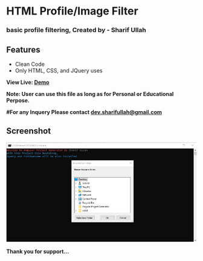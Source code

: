 <h1>HTML Profile/Image Filter</h1>

<h3>basic profile filtering, Created by - <strong>Sharif Ullah</strong></h3>

<h2>Features</h2>
<ul>
  <li>Clean Code</li>
  <li>Only HTML, CSS, and JQuery uses</li>
</ul>



<strong>View Live: <a href="https://devsharif.github.io/profilefilter">Demo</a>

<strong>Note: </strong>User can use this file as long as for Personal or Educational Perpose.

#For any Inquery Please contact dev.sharifullah@gmail.com

<h2>Screenshot</h2>

 <img src="https://raw.githubusercontent.com/devsharif/AngularProjectGenerator/master/Screenshot/ngApp_image_01.jpg" alt="ngApp 01">

Thank you for support...
